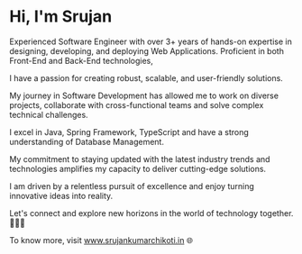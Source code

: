 # Hi, I'm Srujan

Experienced Software Engineer with over 3+ years of hands-on expertise in designing, developing, and deploying Web Applications. Proficient in both Front-End and Back-End technologies,

I have a passion for creating robust, scalable, and user-friendly solutions.

My journey in Software Development has allowed me to work on diverse projects, collaborate with cross-functional teams and solve complex technical challenges. 

I excel in Java, Spring Framework, TypeScript and have a strong understanding of Database Management.

My commitment to staying updated with the latest industry trends and technologies amplifies my capacity to deliver cutting-edge solutions. 

I am driven by a relentless pursuit of excellence and enjoy turning innovative ideas into reality.

Let's connect and explore new horizons in the world of technology together. 👨‍💻🚀

To know more, visit www.srujankumarchikoti.in 🌐